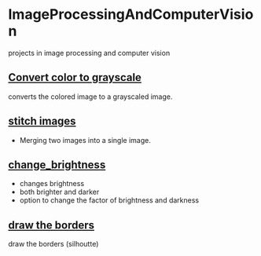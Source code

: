 # ImageProcessingAndComputerVision
projects in image processing and computer vision


## [Convert color to grayscale](color_to_grayscale.py)
converts the colored image to a grayscaled image. 

## [stitch images](combine_images.py)
- Merging two images into a single image. 
## [change_brightness](changes_brightness.py)
- changes brightness 
- both brighter and darker 
- option to change the factor of brightness and darkness 
## [draw the borders](edge_detection.py)
draw the borders (silhoutte) 
